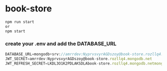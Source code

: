﻿# book-store

```js
npm run start
or
npm start
```

### create your .env and add the DATABASE_URL

```js
DATABASE_URL=mongodb+srv://amrrdev:NyprvsvyrAGDszoy@book-store.rozllq4.mongodb.net/bookstore?retryWrites=true&w=majority&appName=book-store
JWT_SECRET=amrrdev:NyprvsvyrAGDszoy@book-store.rozllq4.mongodb.net
JWT_REFRESH_SECRET=LKDL3O1K2PDLAKSDLAbook-store.rozllq4.mongodb.netmongodb+srv://
```
